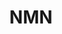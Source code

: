 ---
id: 1
title: NMN
description: NMN est le blog personnel de Naman Goel, un développeur web. Il y partage ses expériences, ses projets et ses réflexions.
banner: /img/tech-watch/nmn-banner.png
bannerFill: contain
type: blog
sourceLink: https://nmn.sh
---
